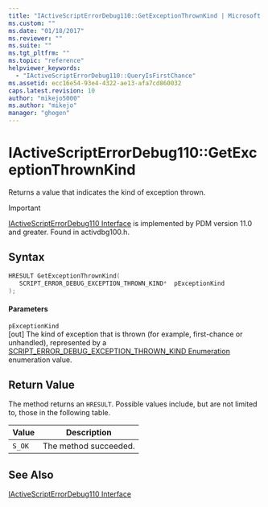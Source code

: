 ```yaml
---
title: "IActiveScriptErrorDebug110::GetExceptionThrownKind | Microsoft Docs"
ms.custom: ""
ms.date: "01/18/2017"
ms.reviewer: ""
ms.suite: ""
ms.tgt_pltfrm: ""
ms.topic: "reference"
helpviewer_keywords: 
  - "IActiveScriptErrorDebug110::QueryIsFirstChance"
ms.assetid: ecc16e54-93e4-4322-ae13-afa7cd860032
caps.latest.revision: 10
author: "mikejo5000"
ms.author: "mikejo"
manager: "ghogen"
---
```

# IActiveScriptErrorDebug110::GetExceptionThrownKind
Returns a value that indicates the kind of exception thrown.  
  
> [!IMPORTANT]
> [IActiveScriptErrorDebug110 Interface](../../winscript/reference/iactivescripterrordebug110-interface.md) is implemented by PDM version 11.0 and greater. Found in activdbg100.h.  
  
## Syntax  
  
```cpp
HRESULT GetExceptionThrownKind(  
   SCRIPT_ERROR_DEBUG_EXCEPTION_THROWN_KIND*  pExceptionKind  
);  
```  
  
#### Parameters  
 `pExceptionKind`  
 [out] The kind of exception that is thrown (for example, first-chance or unhandled), represented by a [SCRIPT_ERROR_DEBUG_EXCEPTION_THROWN_KIND Enumeration](../../winscript/reference/script-error-debug-exception-thrown-kind-enumeration.md) enumeration value.  
  
## Return Value  
 The method returns an `HRESULT`. Possible values include, but are not limited to, those in the following table.  
  
|Value|Description|  
|-----------|-----------------|  
|`S_OK`|The method succeeded.|  
  
## See Also  
 [IActiveScriptErrorDebug110 Interface](../../winscript/reference/iactivescripterrordebug110-interface.md)